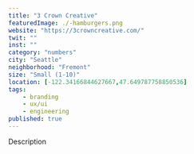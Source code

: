 ```yaml
---
title: "3 Crown Creative"
featuredImage: ./-hamburgers.png
website: "https://3crowncreative.com/"
twit: ""
inst: ""
category: "numbers"
city: "Seattle"
neighborhood: "Fremont"
size: "Small (1-10)"
location: [-122.34166844627667,47.649787758850536]
tags:
    - branding
    - ux/ui
    - engineering
published: true
---
```


Description
